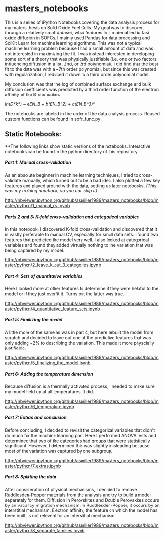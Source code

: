 
# masters_notebooks
This is a series of iPython Notebooks covering the data analysis process for my maters thesis on Solid Oxide Fuel Cells. My goal was to discover, through a relatively small dataset, what features in a material led to fast oxide diffusion in SOFCs. I mainly used Pandas for data processing and SciKit Learn for machine learning algorithms. This was not a typical machine learning problem because I had a small amount of data and was not interested in maximizing the fit. I was instead interested in developing some sort of a theory that was physically justifiable (i.e. one or two factors influencing diffusion in a 1st, 2nd, or 3rd polynomial). I did find that the best fit to the data was with a ~7th order polynomial, but since this was created with regularization, I reduced it down to a third order polynomial model.

My conclusion was that the log of combined surface exchange and bulk diffusion coefficients was predicted by a third order function of the electron affinity of the B-site cation.

**ln(D\*k\*) ~ a*EN_B + b*(EN_B^2) + c*(EN_B^3)**

The notebooks are labeled in the order of the data analysis process. Reused custom functions can be found in sofc_func.py

## Static Notebooks:
**The following links show static versions of the notebooks. Interactive notebooks can be found in the python directory of this repository.

##### Part 1: Manual cross-validation
As an absolute beginner in machine learning techniques, I tried to cross-validate manually, which turned out to be a bad idea. I also plotted a few key features and played around with the data, setting up later notebooks. *(This was my training notebook, so you can skip it)*

http://nbviewer.ipython.org/github/asmiller1989/masters_notebooks/blob/master/python/1_manual_cv.ipynb

##### Parts 2 and 3: K-fold cross-validation and categorical variables
In this notebook, I discovered K-fold cross-validation and discovered that it is vastly preferable to manual CV, especially for small data sets. I found two features that predicted the model very well. I also looked at categorical variables and found they added virtually nothing to the variation that was being captured by my model. 

http://nbviewer.ipython.org/github/asmiller1989/masters_notebooks/blob/master/python/2_leave_k_out_3_categories.ipynb

##### Part 4: Sets of quantitative variables
Here I looked more at other features to determine if they were helpful to the model or if they just overfit it. Turns out the latter was true.

http://nbviewer.ipython.org/github/asmiller1989/masters_notebooks/blob/master/python/4_quantitative_feature_sets.ipynb

##### Part 5: Finalizing the model
A little more of the same as was in part 4, but here rebuilt the model from scratch and decided to leave out one of the predictive features that was only adding ~2% to describing the variation. This made it more physcially justifiable.

http://nbviewer.ipython.org/github/asmiller1989/masters_notebooks/blob/master/python/5_finalizing_the_model.ipynb

##### Part 6: Adding the temperature dimension
Because diffusion is a thermally activated process, I needed to make sure my model held up at all temperatures. It did.

http://nbviewer.ipython.org/github/asmiller1989/masters_notebooks/blob/master/python/6_temperature.ipynb

##### Part 7: Extras and conclusion
Before concluding, I decided to revisit the categorical variables that didn't do much for the machine learning part. Here I performed ANOVA tests and determined that two of the categories had groups that were statistically significant. However, I determined this was slightly misleading because most of the variation was captured by one subgroup. 

http://nbviewer.ipython.org/github/asmiller1989/masters_notebooks/blob/master/python/7_extras.ipynb

##### Part 8: Splitting the data
After consideration of physical mechanisms, I decided to remove Ruddlesden-Popper materials from the analysis and try to build a model separately for them. Diffusion in Perovskites and Double Perovskites occurs by an vacancy migration mechanism. In Ruddlesden-Popper, it occurs by an interstitial mechanism. Electron affinity, the feature on which the model has been built, is not relevent for an interstitial mechanism.

http://nbviewer.ipython.org/github/asmiller1989/masters_notebooks/blob/master/python/8_separate_families.ipynb
